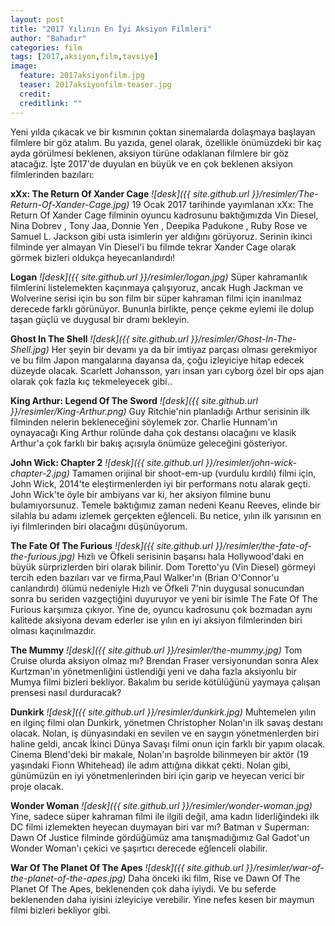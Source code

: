 ```yaml
---
layout: post
title: "2017 Yılının En İyi Aksiyon Filmleri"
author: "Bahadır"
categories: film
tags: [2017,aksiyon,film,tavsiye]
image:
  feature: 2017aksiyonfilm.jpg
  teaser: 2017aksiyonfilm-teaser.jpg
  credit: 
  creditlink: ""
---
```

Yeni yılda çıkacak ve bir kısmının çoktan sinemalarda dolaşmaya başlayan filmlere bir göz atalım. Bu yazıda, genel olarak, özellikle önümüzdeki bir kaç ayda görülmesi beklenen, aksiyon türüne odaklanan filmlere bir göz atacağız. İşte 2017'de duyulan en büyük ve en çok beklenen aksiyon filmlerinden bazıları:

<strong>xXx: The Return Of Xander Cage</strong>
_![desk]({{ site.github.url }}/resimler/The-Return-Of-Xander-Cage.jpg)_
19 Ocak 2017 tarihinde yayımlanan xXx: The Return Of Xander Cage filminin oyuncu kadrosunu baktığımızda Vin Diesel, Nina Dobrev , Tony Jaa, Donnie Yen , Deepika Padukone , Ruby Rose ve Samuel L. Jackson gibi usta isimlerin yer aldığını görüyoruz. Serinin ikinci filminde yer almayan Vin Diesel'i bu filmde tekrar Xander Cage olarak görmek bizleri oldukça heyecanlandırdı!

<strong>Logan</strong>
_![desk]({{ site.github.url }}/resimler/logan.jpg)_
Süper kahramanlık filmlerini listelemekten kaçınmaya çalışıyoruz, ancak Hugh Jackman ve Wolverine serisi için bu son film bir süper kahraman filmi için inanılmaz derecede farklı görünüyor. Bununla birlikte, pençe çekme eylemi ile dolup taşan güçlü ve duygusal bir dramı bekleyin.

<strong>Ghost In The Shell</strong>
_![desk]({{ site.github.url }}/resimler/Ghost-In-The-Shell.jpg)_
Her şeyin bir devamı ya da bir imtiyaz parçası olması gerekmiyor ve bu film Japon mangalarına dayansa da, çoğu izleyiciye hitap edecek düzeyde olacak. Scarlett Johansson, yarı insan yarı cyborg özel bir ops ajan olarak çok fazla kıç tekmeleyecek gibi..

<strong>King Arthur: Legend Of The Sword</strong>
_![desk]({{ site.github.url }}/resimler/King-Arthur.png)_
Guy Ritchie'nin planladığı Arthur serisinin ilk filminden nelerin bekleneceğini söylemek zor. Charlie Hunnam'ın oynayacağı King Arthur rolünde daha çok destansı olacağını ve klasik Arthur'a çok farklı bir bakış açısıyla önümüze geleceğini gösteriyor.

<strong>John Wick: Chapter 2</strong>
_![desk]({{ site.github.url }}/resimler/john-wick-chapter-2.jpg)_
Tamamen orijinal bir shoot-em-up (vurdulu kırdılı) filmi için, John Wick, 2014'te eleştirmenlerden iyi bir performans notu alarak geçti. John Wick'te öyle bir ambiyans var ki, her aksiyon filmine bunu bulamıyorsunuz. Temele baktığımız zaman nedeni Keanu Reeves, elinde bir silahla bu adamı izlemek gerçekten eğlenceli. Bu netice, yılın ilk yarısının en iyi filmlerinden biri olacağını düşünüyorum.

<strong>The Fate Of The Furious</strong>
_![desk]({{ site.github.url }}/resimler/the-fate-of-the-furious.jpg)_
Hızlı ve Öfkeli serisinin başarısı hala Hollywood'daki en büyük sürprizlerden biri olarak bilinir. Dom Toretto'yu (Vin Diesel) görmeyi tercih eden bazıları var ve firma,Paul Walker'ın (Brian O'Connor'u canlandırdı) ölümü nedeniyle Hızlı ve Öfkeli 7'nin duygusal sonucundan sonra bu seriden vazgeçtiğini duyuruyor ve yeni bir isimle The Fate Of The Furious karşımıza çıkıyor. Yine de, oyuncu kadrosunu çok bozmadan aynı kalitede aksiyona devam ederler ise yılın en iyi aksiyon filmlerinden biri olması kaçınılmazdır.

<strong>The Mummy</strong>
_![desk]({{ site.github.url }}/resimler/the-mummy.jpg)_
Tom Cruise olurda aksiyon olmaz mı? Brendan Fraser versiyonundan sonra Alex Kurtzman'ın yönetmenliğini üstlendiği  yeni ve daha fazla aksiyonlu bir Mumya filmi bizleri bekliyor. Bakalım bu seride kötülüğünü yaymaya çalışan prensesi nasıl durduracak?

<strong>Dunkirk</strong>
_![desk]({{ site.github.url }}/resimler/dunkirk.jpg)_
Muhtemelen yılın en ilginç filmi olan Dunkirk, yönetmen Christopher Nolan'ın ilk savaş destanı olacak. Nolan, iş dünyasındaki en sevilen ve en saygın yönetmenlerden biri haline geldi, ancak İkinci Dünya Savaşı filmi onun için farklı bir yapım olacak. Cinema Blend'deki bir makale, Nolan'ın başrolde bilinmeyen bir aktör (19 yaşındaki Fionn Whitehead) ile adım attığına dikkat çekti. Nolan gibi, günümüzün en iyi yönetmenlerinden biri için garip ve heyecan verici bir proje olacak. 

<strong>Wonder Woman</strong>
_![desk]({{ site.github.url }}/resimler/wonder-woman.jpg)_
Yine, sadece süper kahraman filmi ile ilgili değil, ama kadın liderliğindeki ilk DC filmi izlemekten heyecan duymayan biri var mı? Batman v Superman: Dawn Of Justice filminde gördüğümüz ama tanışmadığımız Gal Gadot'un Wonder Woman'ı çekici ve şaşırtıcı derecede eğlenceli olabilir.

<strong>War Of The Planet Of The Apes</strong>
_![desk]({{ site.github.url }}/resimler/war-of-the-planet-of-the-apes.jpg)_
Daha önceki iki film, Rise ve Dawn Of The Planet Of The Apes, beklenenden çok daha iyiydi. Ve bu seferde beklenenden daha iyisini izleyiciye verebilir. Yine nefes kesen bir maymun filmi bizleri bekliyor gibi.

